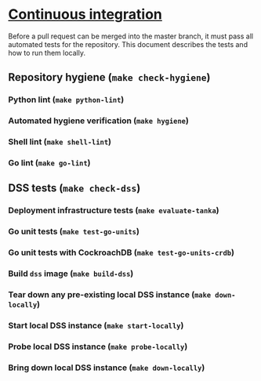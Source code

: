 # [Continuous integration](ci.yml)

Before a pull request can be merged into the master branch, it must pass all automated tests for the repository.  This document describes the tests and how to run them locally.

## Repository hygiene (`make check-hygiene`)

### Python lint (`make python-lint`)

### Automated hygiene verification (`make hygiene`)

### Shell lint (`make shell-lint`)

### Go lint (`make go-lint`)

## DSS tests (`make check-dss`)

### Deployment infrastructure tests (`make evaluate-tanka`)

### Go unit tests (`make test-go-units`)

### Go unit tests with CockroachDB (`make test-go-units-crdb`)

### Build `dss` image (`make build-dss`)

### Tear down any pre-existing local DSS instance (`make down-locally`)

### Start local DSS instance (`make start-locally`)

### Probe local DSS instance (`make probe-locally`)

### Bring down local DSS instance (`make down-locally`)

